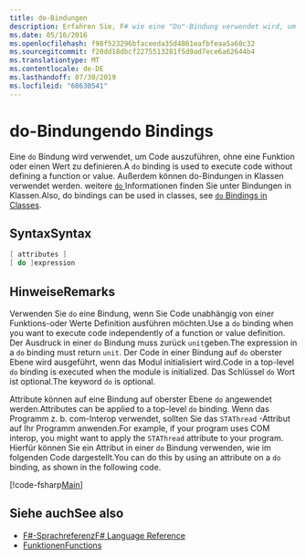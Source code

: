 ```yaml
---
title: do-Bindungen
description: Erfahren Sie, F# wie eine "Do"-Bindung verwendet wird, um Code auszuführen, ohne eine Funktion oder einen Wert zu definieren.
ms.date: 05/16/2016
ms.openlocfilehash: f98f523296bfaceeda35d4861eafbfeaa5a60c32
ms.sourcegitcommit: f20dd18dbcf2275513281f5d9ad7ece6a62644b4
ms.translationtype: MT
ms.contentlocale: de-DE
ms.lasthandoff: 07/30/2019
ms.locfileid: "68630541"
---
```

# <a name="do-bindings"></a><span data-ttu-id="f0043-103">do-Bindungen</span><span class="sxs-lookup"><span data-stu-id="f0043-103">do Bindings</span></span>

<span data-ttu-id="f0043-104">Eine `do` Bindung wird verwendet, um Code auszuführen, ohne eine Funktion oder einen Wert zu definieren.</span><span class="sxs-lookup"><span data-stu-id="f0043-104">A `do` binding is used to execute code without defining a function or value.</span></span> <span data-ttu-id="f0043-105">Außerdem können do-Bindungen in Klassen verwendet werden. weitere [ `do` ](../members/do-bindings-in-classes.md)Informationen finden Sie unter Bindungen in Klassen.</span><span class="sxs-lookup"><span data-stu-id="f0043-105">Also, do bindings can be used in classes, see [`do` Bindings in Classes](../members/do-bindings-in-classes.md).</span></span>

## <a name="syntax"></a><span data-ttu-id="f0043-106">Syntax</span><span class="sxs-lookup"><span data-stu-id="f0043-106">Syntax</span></span>

```fsharp
[ attributes ]
[ do ]expression
```

## <a name="remarks"></a><span data-ttu-id="f0043-107">Hinweise</span><span class="sxs-lookup"><span data-stu-id="f0043-107">Remarks</span></span>

<span data-ttu-id="f0043-108">Verwenden Sie `do` eine Bindung, wenn Sie Code unabhängig von einer Funktions-oder Werte Definition ausführen möchten.</span><span class="sxs-lookup"><span data-stu-id="f0043-108">Use a `do` binding when you want to execute code independently of a function or value definition.</span></span> <span data-ttu-id="f0043-109">Der Ausdruck in einer `do` Bindung muss zurück `unit`geben.</span><span class="sxs-lookup"><span data-stu-id="f0043-109">The expression in a `do` binding must return `unit`.</span></span> <span data-ttu-id="f0043-110">Der Code in einer Bindung auf `do` oberster Ebene wird ausgeführt, wenn das Modul initialisiert wird.</span><span class="sxs-lookup"><span data-stu-id="f0043-110">Code in a top-level `do` binding is executed when the module is initialized.</span></span> <span data-ttu-id="f0043-111">Das Schlüssel `do` Wort ist optional.</span><span class="sxs-lookup"><span data-stu-id="f0043-111">The keyword `do` is optional.</span></span>

<span data-ttu-id="f0043-112">Attribute können auf eine Bindung auf oberster Ebene `do` angewendet werden.</span><span class="sxs-lookup"><span data-stu-id="f0043-112">Attributes can be applied to a top-level `do` binding.</span></span> <span data-ttu-id="f0043-113">Wenn das Programm z. b. com-Interop verwendet, sollten Sie das `STAThread` -Attribut auf Ihr Programm anwenden.</span><span class="sxs-lookup"><span data-stu-id="f0043-113">For example, if your program uses COM interop, you might want to apply the `STAThread` attribute to your program.</span></span> <span data-ttu-id="f0043-114">Hierfür können Sie ein Attribut in einer `do` Bindung verwenden, wie im folgenden Code dargestellt.</span><span class="sxs-lookup"><span data-stu-id="f0043-114">You can do this by using an attribute on a `do` binding, as shown in the following code.</span></span>

[!code-fsharp[Main](~/samples/snippets/fsharp/lang-ref-1/snippet201.fs)]

## <a name="see-also"></a><span data-ttu-id="f0043-115">Siehe auch</span><span class="sxs-lookup"><span data-stu-id="f0043-115">See also</span></span>

- [<span data-ttu-id="f0043-116">F#-Sprachreferenz</span><span class="sxs-lookup"><span data-stu-id="f0043-116">F# Language Reference</span></span>](../index.md)
- [<span data-ttu-id="f0043-117">Funktionen</span><span class="sxs-lookup"><span data-stu-id="f0043-117">Functions</span></span>](index.md)
